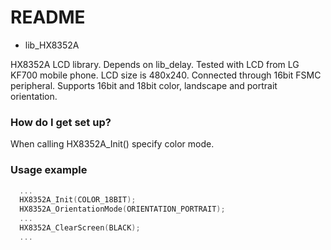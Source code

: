 # README #

* lib_HX8352A

HX8352A LCD library. Depends on lib_delay.
Tested with LCD from LG KF700 mobile phone.
LCD size is 480x240. Connected through 16bit FSMC peripheral. 
Supports 16bit and 18bit color, landscape and portrait orientation.

### How do I get set up? ###

  When calling HX8352A_Init() specify color mode.

### Usage example ###
```C
  ... 
  HX8352A_Init(COLOR_18BIT);
  HX8352A_OrientationMode(ORIENTATION_PORTRAIT);
  ...
  HX8352A_ClearScreen(BLACK);
  ...
```
